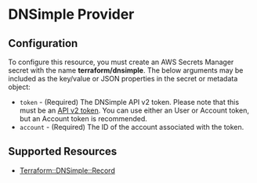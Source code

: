 # DNSimple Provider

## Configuration

To configure this resource, you must create an AWS Secrets Manager secret with the name **terraform/dnsimple**. The below arguments may be included as the key/value or JSON properties in the secret or metadata object:

* `token` - (Required) The DNSimple API v2 token. Please note that this must be an [API v2 token](https://support.dnsimple.com/articles/api-access-token/). You can use either an User or Account token, but an Account token is recommended.
* `account` - (Required) The ID of the account associated with the token.


## Supported Resources

* [Terraform::DNSimple::Record](../resources/dnsimple/Terraform-DNSimple-Record/docs/README.md)